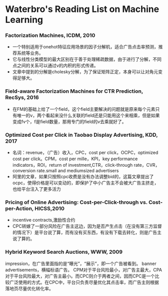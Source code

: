 # Waterbro's Reading List on Machine Learning

### Factorization Machines, ICDM, 2010
* 一个特别适用于onehot特征应用场景的因子分解机，适合广告点击率预测，推荐系统等业务。
* 它与线性分类模型的最大区别在于善于处理稀疏数据，由于进行了分解，不同点之间的关系可以通过v的内积的形式传递。
* 文章中提到的分解是cholesky分解，为了保证矩阵正定，本身可以让对角元变得足够大。


### Field-aware Factorization Machines for CTR Prediction, RecSys, 2016
* 在FM的基础上给了一个field，这个field主要解决的问题就是原来每个元素只有唯一的v，两个看起来没什么关联的field还是只能用这个来相乘，但是如果变成fv个，f是field数量，那用专门的field的v去乘就好了。

### Optimized Cost per Click in Taobao Display Advertising, KDD, 2017
* 名词：revenue，（广告）收入，CPC，cost per click，OCPC，optimized cost per click。CPM，cost per mille，KPI，key performance indicators，ROI，return of investment,CTR，click-through rate，CVR，conversion rate.small and mediumsized
advertisers 
* 阿里的文章，如果只按照cpc收费是没有办法调整bid的，这篇文章提出了ocpc，使得价格是可以变动的，即保护了中小广告主不会被大广告主挤走，也给平台注入了更多活力

### Pricing of Online Advertising: Cost-per-Click-through vs. Cost-per-Action, HICSS,2010
* incentive contracts,激励性合约
* CPC转嫁了一部分风险在广告主这边，因为是否产生点击（在没有第三方监督的情况下）是平台说了算，而有没有买东西，有没有下载去转化，则是广告主说了算的。

### Hybrid Keyword Search Auctions, WWW, 2009
impression，在广告里面指的是“曝光”，“展示”，即一个广告被看到。
 banner advertisements，横幅标语广告。
 CPM对于平台风险最小，对广告主最大，CPA对于平台风险最大，对广告主最小。而CPC则介于两者之间，因而CPC是一个比较广泛使用的方式。在CPC中，平台只负责尽量优化其点击率，而广告主则根据落地页尽量优化转化率。


